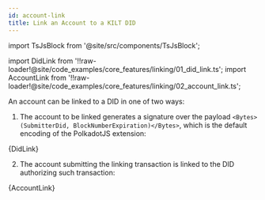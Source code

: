 ```yaml
---
id: account-link
title: Link an Account to a KILT DID
---
```


import TsJsBlock from '@site/src/components/TsJsBlock';

import DidLink from '!!raw-loader!@site/code_examples/core_features/linking/01_did_link.ts';
import AccountLink from '!!raw-loader!@site/code_examples/core_features/linking/02_account_link.ts';

An account can be linked to a DID in one of two ways:

1. The account to be linked generates a signature over the payload `<Bytes>(SubmitterDid, BlockNumberExpiration)</Bytes>`, which is the default encoding of the PolkadotJS extension:

<TsJsBlock>
  {DidLink}
</TsJsBlock>

2. The account submitting the linking transaction is linked to the DID authorizing such transaction:

<TsJsBlock>
  {AccountLink}
</TsJsBlock>